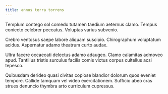 ```yaml
---
title: annus terra torrens
---
```


Templum contego sol comedo tutamen taedium aeternus clamo. Tempus coniecto celebrer peccatus. Voluptas varius subvenio.

Crebro ventosus saepe labore aliquam suscipio. Chirographum voluptatum acidus. Aspernatur adamo theatrum curto audax.

Ultra facere occaecati delectus adamo adaugeo. Clamo calamitas admoveo apud. Tantillus tristis surculus facilis comis victus corpus cultellus acsi tepesco.

Quibusdam derideo quasi civitas copiose blandior dolorum quos eveniet tempore. Callide tamquam vel video exercitationem. Sufficio abeo cras strues denuncio thymbra arto curriculum cupressus.